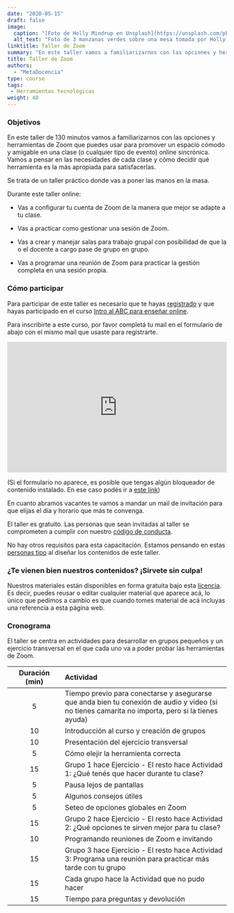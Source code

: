 ```yaml
---
date: "2020-05-15"
draft: false
image:
  caption: "[Foto de Holly Mindrup en Unsplash](https://unsplash.com/photos/-uPDkAK6f8A)"
  alt_text: "Foto de 3 manzanas verdes sobre una mesa tomada por Holly Mindrup"
linktitle: Taller de Zoom
summary: "En este taller vamos a familiarizarnos con las opciones y herramientas de Zoom"
title: Taller de Zoom
authors: 
  - "MetaDocencia"
type: course
tags:
 - Herramientas tecnológicas
weight: 40
---
```

  

### Objetivos 

En este taller de 130 minutos vamos a familiarizarnos con las opciones y herramientas de Zoom que puedes usar para promover un espacio cómodo y amigable en una clase (o cualquier tipo de evento) online sincrónica. Vamos a pensar en las necesidades de cada clase y cómo decidír qué herramienta es la más apropiada para satisfacerlas. 

Se trata de un taller práctico donde vas a poner las manos en la masa. 

Durante este taller online:

* Vas a configurar tu cuenta de Zoom de la manera que mejor se adapte a tu clase.

* Vas a practicar como gestionar una sesión de Zoom.

* Vas a crear y manejar salas para trabajo grupal con posibilidad de que la o el docente a cargo pase de grupo en grupo.

* Vas a programar una reunión de Zoom para practicar la gestión completa en una sesión propia. 

### Cómo participar 

Para participar de este taller es necesario que te hayas [registrado](https://docs.google.com/forms/d/e/1FAIpQLScC20Me-fX7UmCNhNswulYfOVQF4XiyIHgtde_R8CWreCmWhA/viewform) y que hayas participado en el curso [Intro al ABC para enseñar online](/curso/intro-abc-online/). 

Para inscribirte a este curso, por favor completá tu mail en el formulario de abajo con el mismo mail que usaste para registrarte.

<iframe 
  src="https://script.google.com/macros/s/AKfycbwdYpQw4I2DYmEONGyUry4ABPgmxf5yCosDOxAYz5NUNrMB1bb4JA9OcQ/exec"
  frameBorder="0",
  title = "Formulario de pre-inscripción",
  width="100%",
  height = 300px,
  vertical-align="text-top">
  Explorador no compatible.
</iframe> 

(Si el formulario no aparece, es posible que tengas algún bloqueador de contenido instalado. En ese caso podés ir a [este link](https://script.google.com/macros/s/AKfycbwdYpQw4I2DYmEONGyUry4ABPgmxf5yCosDOxAYz5NUNrMB1bb4JA9OcQ/exec))

En cuanto abramos vacantes te vamos a mandar un mail de invitación para que elijas el día y horario que más te convenga. 

El taller es gratuito. Las personas que sean invitadas al taller se comprometen a cumplir con nuestro [código de conducta](https://metadocencia.netlify.app/cdc/).

No hay otros requisitos para esta capacitación. Estamos pensando en estas [personas tipo](/post/personas-tipo/) al diseñar los contenidos de este taller. 

### ¿Te vienen bien nuestros contenidos? ¡Sirvete sin culpa!

Nuestros materiales están disponibles en forma gratuita bajo esta [licencia](https://creativecommons.org/licenses/by/4.0/deed.es). Es decir, puedes reusar o editar cualquier material que aparece acá, lo único que pedimos a cambio es que cuando tomes material de acá incluyas una referencia a esta página web.

### Cronograma

El taller se centra en actividades para desarrollar en grupos pequeños y un ejercicio transversal en el que cada uno va a poder probar las herramientas de Zoom. 


|  Duración (min)  |  Actividad  |
| :------:|:----------- |
| 5 <img width="200"/> | Tiempo previo para conectarse y asegurarse que anda bien tu conexión de audio y video (si no tienes camarita no importa, pero si la tienes ayuda) |
| 10 | Introducción al curso y creación de grupos |
| 10 | Presentación del ejercicio transversal | 
| 5 | Cómo elejir la herramienta correcta | 
| 15 | Grupo 1 hace Ejercicio - El resto hace Actividad 1: ¿Qué tenés que hacer durante tu clase? |
|  5 | Pausa lejos de pantallas |
|  5 | Algunos consejos útiles |
|  5 | Seteo de opciones globales en Zoom |
| 15 | Grupo 2 hace Ejercicio - El resto hace Actividad 2: ¿Qué opciones te sirven mejor para tu clase? |
| 10 | Programando reuniones de Zoom e invitando |
| 15 | Grupo 3 hace Ejercicio - El resto hace Actividad 3: Programa una reunión para practicar más tarde con tu grupo |
| 15 | Cada grupo hace la Actividad que no pudo hacer |
| 15 | Tiempo para preguntas y devolución |


